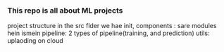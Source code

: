 ### This repo is all about ML projects
project structure
in the src flder we hae init, 
components : sare modules hein ismein 
pipeline: 2 types of pipeline(training, and prediction)
utils: uplaoding on cloud